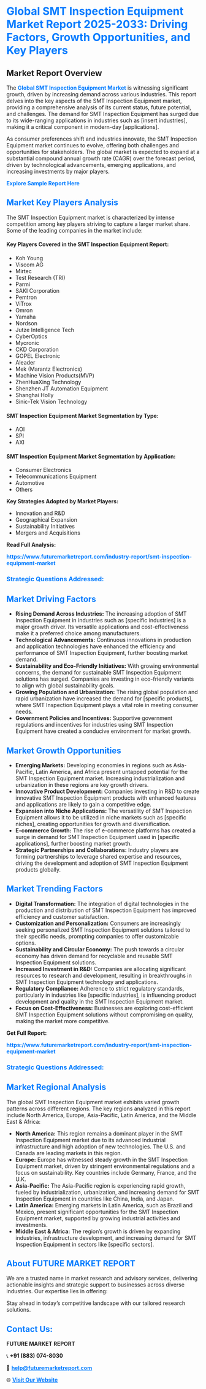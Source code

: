 <h1 style="color: #007BFF;">Global SMT Inspection Equipment Market Report 2025-2033: Driving Factors, Growth Opportunities, and Key Players</h1>

<section id="overview">
<h2>Market Report Overview</h2>
<p>The <a href="https://www.futuremarketreport.com/industry-report/smt-inspection-equipment-market" style="color: #007BFF; text-decoration: none;"><strong>Global SMT Inspection Equipment Market</strong></a> is witnessing significant growth, driven by increasing demand across various industries. This report delves into the key aspects of the SMT Inspection Equipment market, providing a comprehensive analysis of its current status, future potential, and challenges. The demand for SMT Inspection Equipment has surged due to its wide-ranging applications in industries such as [insert industries], making it a critical component in modern-day [applications].</p>
<p>As consumer preferences shift and industries innovate, the SMT Inspection Equipment market continues to evolve, offering both challenges and opportunities for stakeholders. The global market is expected to expand at a substantial compound annual growth rate (CAGR) over the forecast period, driven by technological advancements, emerging applications, and increasing investments by major players.</p>
</section>

<section id="overview">
<p><a href="https://www.futuremarketreport.com/request-sample/reportId=28600" style="color: #007BFF; text-decoration: none;"><strong>Explore Sample Report Here</strong></a></p>
</section>

<section id="key-players">
<h2 style="color: #007BFF;">Market Key Players Analysis</h2>
<p>The SMT Inspection Equipment market is characterized by intense competition among key players striving to capture a larger market share. Some of the leading companies in the market include:</p>
<h4>Key Players Covered in the SMT Inspection Equipment Report:</h4>
<ul><li>Koh Young</li><li>Viscom AG</li><li>Mirtec</li><li>Test Research (TRI)</li><li>Parmi</li><li>SAKI Corporation</li><li>Pemtron</li><li>ViTrox</li><li>Omron</li><li>Yamaha</li><li>Nordson</li><li>Jutze Intelligence Tech</li><li>CyberOptics</li><li>Mycronic</li><li>CKD Corporation</li><li>GOPEL Electronic</li><li>Aleader</li><li>Mek (Marantz Electronics)</li><li>Machine Vision Products(MVP)</li><li>ZhenHuaXing Technology</li><li>Shenzhen JT Automation Equipment</li><li>Shanghai Holly</li><li>Sinic-Tek Vision Technology</li></ul>
<h4>SMT Inspection Equipment Market Segmentation by Type:</h4>
<ul><li>AOI</li><li>SPI</li><li>AXI</li></ul>

<h4>SMT Inspection Equipment Market Segmentation by Application:</h4>
<ul><li>Consumer Electronics</li><li>Telecommunications Equipment</li><li>Automotive</li><li>Others</li></ul>
<p><strong>Key Strategies Adopted by Market Players:</strong></p>
<ul>
<li>Innovation and R&D</li>
<li>Geographical Expansion</li>
<li>Sustainability Initiatives</li>
<li>Mergers and Acquisitions</li>
</ul>
</section>

<section>
<p><strong>Read Full Analysis: </strong></p><a href="https://www.futuremarketreport.com/industry-report/smt-inspection-equipment-market" style="color: #007BFF; text-decoration: none;"><strong>https://www.futuremarketreport.com/industry-report/smt-inspection-equipment-market</strong></a>
<h3 style="color: #007BFF;">Strategic Questions Addressed:</h3>
</section>

<section id="driving-factors">
<h2 style="color: #007BFF;">Market Driving Factors</h2>
<ul>
<li><strong>Rising Demand Across Industries:</strong> The increasing adoption of SMT Inspection Equipment in industries such as [specific industries] is a major growth driver. Its versatile applications and cost-effectiveness make it a preferred choice among manufacturers.</li>
<li><strong>Technological Advancements:</strong> Continuous innovations in production and application technologies have enhanced the efficiency and performance of SMT Inspection Equipment, further boosting market demand.</li>
<li><strong>Sustainability and Eco-Friendly Initiatives:</strong> With growing environmental concerns, the demand for sustainable SMT Inspection Equipment solutions has surged. Companies are investing in eco-friendly variants to align with global sustainability goals.</li>
<li><strong>Growing Population and Urbanization:</strong> The rising global population and rapid urbanization have increased the demand for [specific products], where SMT Inspection Equipment plays a vital role in meeting consumer needs.</li>
<li><strong>Government Policies and Incentives:</strong> Supportive government regulations and incentives for industries using SMT Inspection Equipment have created a conducive environment for market growth.</li>
</ul>
</section>

<section id="growth-opportunities">
<h2 style="color: #007BFF;">Market Growth Opportunities</h2>
<ul>
<li><strong>Emerging Markets:</strong> Developing economies in regions such as Asia-Pacific, Latin America, and Africa present untapped potential for the SMT Inspection Equipment market. Increasing industrialization and urbanization in these regions are key growth drivers.</li>
<li><strong>Innovative Product Development:</strong> Companies investing in R&D to create innovative SMT Inspection Equipment products with enhanced features and applications are likely to gain a competitive edge.</li>
<li><strong>Expansion into Niche Applications:</strong> The versatility of SMT Inspection Equipment allows it to be utilized in niche markets such as [specific niches], creating opportunities for growth and diversification.</li>
<li><strong>E-commerce Growth:</strong> The rise of e-commerce platforms has created a surge in demand for SMT Inspection Equipment used in [specific applications], further boosting market growth.</li>
<li><strong>Strategic Partnerships and Collaborations:</strong> Industry players are forming partnerships to leverage shared expertise and resources, driving the development and adoption of SMT Inspection Equipment products globally.</li>
</ul>
</section>

<section id="trending-factors">
<h2 style="color: #007BFF;">Market Trending Factors</h2>
<ul>
<li><strong>Digital Transformation:</strong> The integration of digital technologies in the production and distribution of SMT Inspection Equipment has improved efficiency and customer satisfaction.</li>
<li><strong>Customization and Personalization:</strong> Consumers are increasingly seeking personalized SMT Inspection Equipment solutions tailored to their specific needs, prompting companies to offer customizable options.</li>
<li><strong>Sustainability and Circular Economy:</strong> The push towards a circular economy has driven demand for recyclable and reusable SMT Inspection Equipment solutions.</li>
<li><strong>Increased Investment in R&D:</strong> Companies are allocating significant resources to research and development, resulting in breakthroughs in SMT Inspection Equipment technology and applications.</li>
<li><strong>Regulatory Compliance:</strong> Adherence to strict regulatory standards, particularly in industries like [specific industries], is influencing product development and quality in the SMT Inspection Equipment market.</li>
<li><strong>Focus on Cost-Effectiveness:</strong> Businesses are exploring cost-efficient SMT Inspection Equipment solutions without compromising on quality, making the market more competitive.</li>
</ul>
</section>

<section>
<p><strong>Get Full Report: </strong></p><a href="https://www.futuremarketreport.com/industry-report/smt-inspection-equipment-market" style="color: #007BFF; text-decoration: none;"><strong>https://www.futuremarketreport.com/industry-report/smt-inspection-equipment-market</strong></a>
<h3 style="color: #007BFF;">Strategic Questions Addressed:</h3>
</section>


<section id="regional-analysis">
<h2 style="color: #007BFF;">Market Regional Analysis</h2>
<p>The global SMT Inspection Equipment market exhibits varied growth patterns across different regions. The key regions analyzed in this report include North America, Europe, Asia-Pacific, Latin America, and the Middle East & Africa:</p>
<ul>
<li><strong>North America:</strong> This region remains a dominant player in the SMT Inspection Equipment market due to its advanced industrial infrastructure and high adoption of new technologies. The U.S. and Canada are leading markets in this region.</li>
<li><strong>Europe:</strong> Europe has witnessed steady growth in the SMT Inspection Equipment market, driven by stringent environmental regulations and a focus on sustainability. Key countries include Germany, France, and the U.K.</li>
<li><strong>Asia-Pacific:</strong> The Asia-Pacific region is experiencing rapid growth, fueled by industrialization, urbanization, and increasing demand for SMT Inspection Equipment in countries like China, India, and Japan.</li>
<li><strong>Latin America:</strong> Emerging markets in Latin America, such as Brazil and Mexico, present significant opportunities for the SMT Inspection Equipment market, supported by growing industrial activities and investments.</li>
<li><strong>Middle East & Africa:</strong> The region’s growth is driven by expanding industries, infrastructure development, and increasing demand for SMT Inspection Equipment in sectors like [specific sectors].</li>
</ul>
</section>

<footer>
<h2 style="color: #007BFF;">About FUTURE MARKET REPORT</h2>
<p>We are a trusted name in market research and advisory services, delivering actionable insights and strategic support to businesses across diverse industries. Our expertise lies in offering:</p>

<p>Stay ahead in today’s competitive landscape with our tailored research solutions.</p>

<h2 style="color: #007BFF;">Contact Us:</h2>
<p><strong>FUTURE MARKET REPORT</strong></p>
<p>📞 <strong>+91 (883) 074-8030</strong></p>
<p>📧 <strong><a href="mailto:help@futuremarketreport.com" style="color: #007BFF;">help@futuremarketreport.com</a></strong></p>
<p>🌐 <strong><a href="https://www.futuremarketreport.com/" style="color: #007BFF;">Visit Our Website</a></strong></p>
</footer>